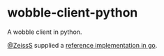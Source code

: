 # wobble-client-python


A wobble client in python.

[@ZeissS](http://github.com/zeisss) supplied a [reference implementation in go](https://github.com/ZeissS/wobble-bot-go).
